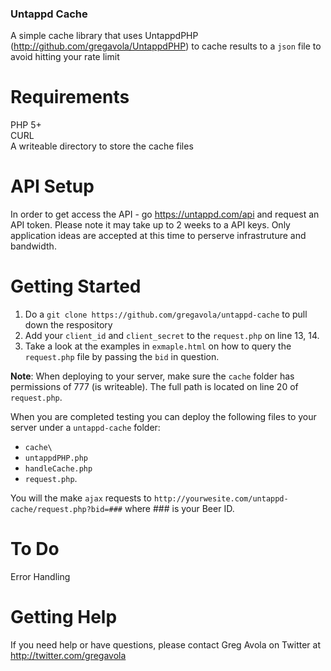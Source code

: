 ### Untappd Cache ###


A simple cache library that uses UntappdPHP (http://github.com/gregavola/UntappdPHP) to cache results to a ```json``` file to avoid hitting your rate limit

# Requirements
PHP 5+<br />
CURL<br />
A writeable directory to store the cache files<br />

# API Setup
In order to get access the API - go https://untappd.com/api and request an API token. Please note it may take up to 2 weeks to a API keys. Only application ideas are accepted at this time to perserve infrastruture and bandwidth.

# Getting Started

1. Do a ```git clone https://github.com/gregavola/untappd-cache``` to pull down the respository
2. Add your ```client_id``` and ```client_secret``` to the ```request.php``` on line 13, 14.
3. Take a look at the examples in ```exmaple.html``` on how to query the ```request.php``` file by passing the ```bid``` in question.

**Note**: When deploying to your server, make sure the ```cache``` folder has permissions of 777 (is writeable). The full path is located on line 20 of ```request.php```.

When you are completed testing you can deploy the following files to your server under a ```untappd-cache``` folder:
- ```cache\```
- ```untappdPHP.php```
- ```handleCache.php```
- ```request.php```.

You will the make ```ajax``` requests to ```http://yourwesite.com/untappd-cache/request.php?bid=###``` where ### is your Beer ID.

# To Do
Error Handling

# Getting Help
If you need help or have questions, please contact Greg Avola on Twitter at http://twitter.com/gregavola
